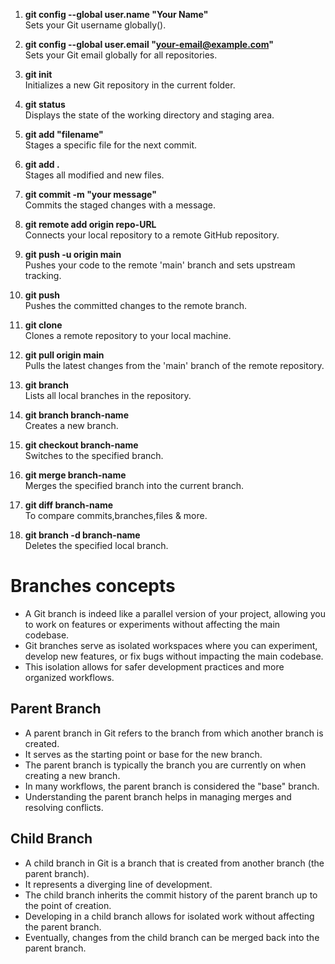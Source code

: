 

1. **git config --global user.name "Your Name"**  
   Sets your Git username globally().

2. **git config --global user.email "your-email@example.com"**  
   Sets your Git email globally for all repositories.

3. **git init**  
   Initializes a new Git repository in the current folder.

4. **git status**  
   Displays the state of the working directory and staging area.

5. **git add "filename"**  
  Stages a specific file for the next commit.

6. **git add .**  
  Stages all modified and new files.

7. **git commit -m "your message"**  
  Commits the staged changes with a message.

8. **git remote add origin repo-URL**  
  Connects your local repository to a remote GitHub repository.

9. **git push -u origin main**  
  Pushes your code to the remote 'main' branch and sets upstream tracking.

10. **git push**  
  Pushes the committed changes to the remote branch.

11. **git clone <repo-URL>**  
  Clones a remote repository to your local machine.

12. **git pull origin main**  
  Pulls the latest changes from the 'main' branch of the remote repository.

13. **git branch**  
  Lists all local branches in the repository.

14. **git branch branch-name**  
  Creates a new branch.

15. **git checkout branch-name**  
  Switches to the specified branch.

16. **git merge branch-name**  
  Merges the specified branch into the current branch.

17. **git diff branch-name**  
    To compare commits,branches,files & more.

19. **git branch -d branch-name**  
  Deletes the specified local branch.
# Branches concepts #
- A Git branch is indeed like a parallel version of your project, allowing you to work on features or experiments without affecting the main codebase.
- Git branches serve as isolated workspaces where you can experiment, develop new features, or fix bugs without impacting the main codebase.
- This isolation allows for safer development practices and more organized workflows.
## Parent Branch ##
- A parent branch in Git refers to the branch from which another branch is created.
- It serves as the starting point or base for the new branch.
- The parent branch is typically the branch you are currently on when creating a new branch.
- In many workflows, the parent branch is considered the "base" branch.
- Understanding the parent branch helps in managing merges and resolving conflicts.
## Child Branch ##
- A child branch in Git is a branch that is created from another branch (the parent branch). 
- It represents a diverging line of development.
- The child branch inherits the commit history of the parent branch up to the point of creation.
- Developing in a child branch allows for isolated work without affecting the parent branch.
- Eventually, changes from the child branch can be merged back into the parent branch.



